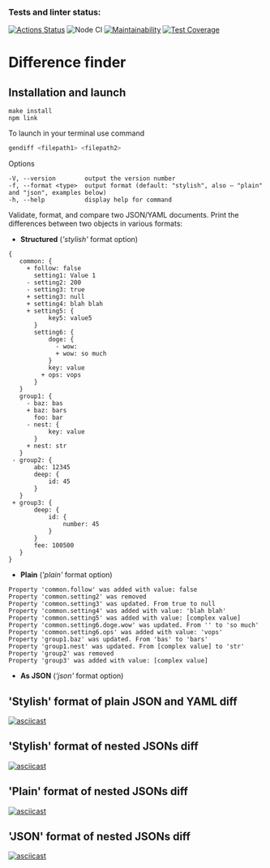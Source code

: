 ### Tests and linter status:
[![Actions Status](https://github.com/mikhaylov-ya/frontend-project-lvl2/workflows/hexlet-check/badge.svg)](https://github.com/mikhaylov-ya/frontend-project-lvl2/actions)
![Node CI](https://github.com/mikhaylov-ya/frontend-project-lvl2/actions/workflows/node.js.yml/badge.svg)
[![Maintainability](https://api.codeclimate.com/v1/badges/cbc777f2dd912bc9390e/maintainability)](https://codeclimate.com/github/mikhaylov-ya/frontend-project-lvl2/maintainability)
[![Test Coverage](https://api.codeclimate.com/v1/badges/cbc777f2dd912bc9390e/test_coverage)](https://codeclimate.com/github/mikhaylov-ya/frontend-project-lvl2/test_coverage)

# Difference finder
## Installation and launch
```
make install
npm link
```

To launch in your terminal use command
```bash
gendiff <filepath1> <filepath2>
```
Options
```
-V, --version        output the version number
-f, --format <type>  output format (default: "stylish", also — "plain" and "json", examples below)
-h, --help           display help for command
```

Validate, format, and compare two JSON/YAML documents. Print the differences between two objects in various formats:
 - **Structured** (*'stylish'* format option)
 ```
 {
    common: {
      + follow: false
        setting1: Value 1
      - setting2: 200
      - setting3: true
      + setting3: null
      + setting4: blah blah
      + setting5: {
            key5: value5
        }
        setting6: {
            doge: {
              - wow: 
              + wow: so much
            }
            key: value
          + ops: vops
        }
    }
    group1: {
      - baz: bas
      + baz: bars
        foo: bar
      - nest: {
            key: value
        }
      + nest: str
    }
  - group2: {
        abc: 12345
        deep: {
            id: 45
        }
    }
  + group3: {
        deep: {
            id: {
                number: 45
            }
        }
        fee: 100500
    }
}
 ```
- **Plain** (*'plain'* format option)
```
Property 'common.follow' was added with value: false
Property 'common.setting2' was removed
Property 'common.setting3' was updated. From true to null
Property 'common.setting4' was added with value: 'blah blah'
Property 'common.setting5' was added with value: [complex value]
Property 'common.setting6.doge.wow' was updated. From '' to 'so much'
Property 'common.setting6.ops' was added with value: 'vops'
Property 'group1.baz' was updated. From 'bas' to 'bars'
Property 'group1.nest' was updated. From [complex value] to 'str'
Property 'group2' was removed
Property 'group3' was added with value: [complex value]
```
- **As JSON** (*'json'* format option)

## 'Stylish' format of plain JSON and YAML diff
[![asciicast](https://asciinema.org/a/qsR71MUeRODWVi18EGMHuXlj7.svg)](https://asciinema.org/a/qsR71MUeRODWVi18EGMHuXlj7)

## 'Stylish' format of nested JSONs diff
[![asciicast](https://asciinema.org/a/QNiYramQXVzUVCL1BzPf4cmGG.svg)](https://asciinema.org/a/QNiYramQXVzUVCL1BzPf4cmGG)

## 'Plain' format of nested JSONs diff
[![asciicast](https://asciinema.org/a/FQyA3W0d1rAnYPNuBssGRwThu.svg)](https://asciinema.org/a/FQyA3W0d1rAnYPNuBssGRwThu)

## 'JSON' format of nested JSONs diff
[![asciicast](https://asciinema.org/a/H8onbb2konM6D1il1iKG1sJfC.svg)](https://asciinema.org/a/H8onbb2konM6D1il1iKG1sJfC)
